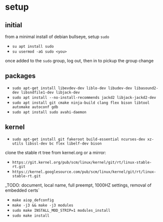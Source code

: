 # setup

## initial

from a minimal install of debian bullseye, setup `sudo`

* `su apt install sudo`
* `su usermod -aG sudo <you>`

once added to the `sudo` group, log out, then in to pickup the group
change

## packages

* `sudo apt-get install libevdev-dev liblo-dev libudev-dev libasound2-dev libsndfile1-dev libjack-dev`
* `sudo apt install --no-install-recommends jackd2 libjack-jackd2-dev`
* `sudo apt install git cmake ninja-build clang flex bison libtool automake autoconf gdb`
* `sudo apt install sudo avahi-daemon`


## kernel

* `sudo apt-get install git fakeroot build-essential ncurses-dev xz-utils libssl-dev bc flex libelf-dev bison`

clone the stable rt tree from kernel.org or a mirror:
* `https://git.kernel.org/pub/scm/linux/kernel/git/rt/linux-stable-rt.git`
* `https://kernel.googlesource.com/pub/scm/linux/kernel/git/rt/linux-stable-rt.git`

_TODO: document, local name, full preempt, 1000HZ settings, removal of embedded certs`

* `make aiop_defconfig`
* `make -j3 && make -j3 modules`
* `sudo make INSTALL_MOD_STRIP=1 modules_install`
* `sudo make install`
